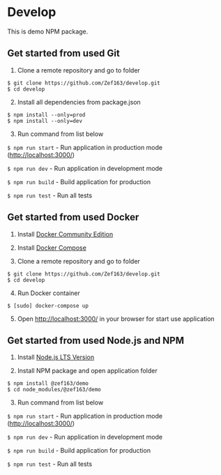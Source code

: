 # Develop
This is demo NPM package.

## Get started from used Git
1. Clone a remote repository and go to folder
```console
$ git clone https://github.com/Zef163/develop.git 
$ cd develop
```

2. Install all dependencies from package.json
```console
$ npm install --only=prod
$ npm install --only=dev
```

3. Run command from list below

`$ npm run start` - Run application in production mode ([http://localhost:3000/](http://localhost:3000/))

`$ npm run dev` - Run application in development mode

`$ npm run build` - Build application for production

`$ npm run test` - Run all tests

## Get started from used Docker
1. Install [Docker Community Edition](https://docs.docker.com/engine/installation/)

2. Install [Docker Compose](https://docs.docker.com/compose/install/)

3. Clone a remote repository and go to folder
```console
$ git clone https://github.com/Zef163/develop.git 
$ cd develop
```

4. Run Docker container
```console
$ [sudo] docker-compose up
```

5. Open [http://localhost:3000/](http://localhost:3000/) in your browser for start use application

## Get started from used Node.js and NPM
1. Install [Node.js LTS Version](https://nodejs.org/en/download/)

2. Install NPM package and open application folder
```console
$ npm install @zef163/demo
$ cd node_modules/@zef163/demo
```

3. Run command from list below

`$ npm run start` - Run application in production mode ([http://localhost:3000/](http://localhost:3000/))

`$ npm run dev` - Run application in development mode

`$ npm run build` - Build application for production

`$ npm run test` - Run all tests
